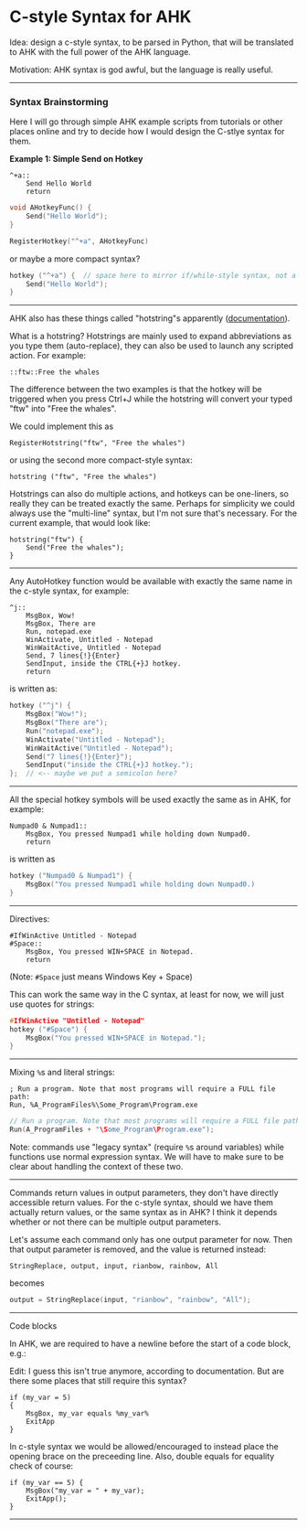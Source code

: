 # C-style Syntax for AHK

Idea: design a c-style syntax, to be parsed in Python, that will be translated to AHK with the full power of the AHK language.

Motivation: AHK syntax is god awful, but the language is really useful.

---

### Syntax Brainstorming

Here I will go through simple AHK example scripts from tutorials or other places online and try to decide how I would design the
C-stlye syntax for them.

**Example 1: Simple Send on Hotkey**

```ahk
^+a::
    Send Hello World
    return
```

```c
void AHotkeyFunc() {
    Send("Hello World");
}

RegisterHotkey("^+a", AHotkeyFunc)
```

or maybe a more compact syntax?

```c
hotkey ("^+a") {  // space here to mirror if/while-style syntax, not a function
    Send("Hello World");
}
```

---

AHK also has these things called "hotstring"s apparently ([documentation](https://www.autohotkey.com/docs/Tutorial.htm#s2)).

What is a hotstring? Hotstrings are mainly used to expand abbreviations as you type them (auto-replace), they can also be used to launch any scripted action. For example:

`::ftw::Free the whales`

The difference between the two examples is that the hotkey will be triggered when you press Ctrl+J while the hotstring will convert your typed "ftw" into "Free the whales".

We could implement this as

```
RegisterHotstring("ftw", "Free the whales")
```

or using the second more compact-style syntax:

```
hotstring ("ftw", "Free the whales")
```

Hotstrings can also do multiple actions, and hotkeys can be one-liners, so really they can be treated exactly the same.
Perhaps for simplicity we could always use the "multi-line" syntax, but I'm not sure that's necessary.  For the current example, that would look like:

```
hotstring("ftw") {
    Send("Free the whales");
}
```

---

Any AutoHotkey function would be available with exactly the same name in the c-style syntax, for example:

```ahk
^j::
    MsgBox, Wow!
    MsgBox, There are
    Run, notepad.exe
    WinActivate, Untitled - Notepad
    WinWaitActive, Untitled - Notepad
    Send, 7 lines{!}{Enter}
    SendInput, inside the CTRL{+}J hotkey.
    return
```

is written as:

```c
hotkey ("^j") {
    MsgBox("Wow!");
    MsgBox("There are");
    Run("notepad.exe");
    WinActivate("Untitled - Notepad");
    WinWaitActive("Untitled - Notepad");
    Send("7 lines{!}{Enter}");
    SendInput("inside the CTRL{+}J hotkey.");
};  // <-- maybe we put a semicolon here?
```

---

All the special hotkey symbols will be used exactly the same as in AHK, for example:

```ahk
Numpad0 & Numpad1::
    MsgBox, You pressed Numpad1 while holding down Numpad0.
    return
```

is written as

```c
hotkey ("Numpad0 & Numpad1") {
    MsgBox("You pressed Numpad1 while holding down Numpad0.)
}
```

---

Directives:

```ahk
#IfWinActive Untitled - Notepad
#Space::
    MsgBox, You pressed WIN+SPACE in Notepad.
    return
```

(Note: `#Space` just means Windows Key + Space)

This can work the same way in the C syntax, at least for now, we will just use quotes for strings:

```c
#IfWinActive "Untitled - Notepad"
hotkey ("#Space") {
    MsgBox("You pressed WIN+SPACE in Notepad.");
}
```

---

Mixing `%`s and literal strings:

```ahk
; Run a program. Note that most programs will require a FULL file path:
Run, %A_ProgramFiles%\Some_Program\Program.exe
```

```c
// Run a program. Note that most programs will require a FULL file path:
Run(A_ProgramFiles + "\Some_Program\Program.exe");
```

Note: commands use "legacy syntax" (require `%`s around variables) while functions use normal expression syntax.
We will have to make sure to be clear about handling the context of these two.

---

Commands return values in output parameters, they don't have directly accessible return values.  For the c-style syntax, should we
have them actually return values, or the same syntax as in AHK?  I think it depends whether or not there can be multiple output parameters.

Let's assume each command only has one output parameter for now.  Then that output parameter is removed, and the value is returned instead:

```ahk
StringReplace, output, input, rianbow, rainbow, All
```

becomes

```c
output = StringReplace(input, "rianbow", "rainbow", "All");
```

---

Code blocks

In AHK, we are required to have a newline before the start of a code block, e.g.:

Edit: I guess this isn't true anymore, according to documentation.  But are there some places that still require this syntax?

```ahk
if (my_var = 5)
{
    MsgBox, my_var equals %my_var%
    ExitApp
}
```

In c-style syntax we would be allowed/encouraged to instead place the opening brace on the preceeding line.
Also, double equals for equality check of course:

```
if (my_var == 5) {
    MsgBox("my_var = " + my_var);
    ExitApp();
}
```

---
